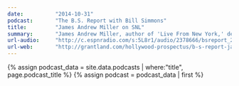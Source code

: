 ```yaml
---
date:          "2014-10-31"
podcast:       "The B.S. Report with Bill Simmons"
title:         "James Andrew Miller on SNL"
summary:       "James Andrew Miller, author of 'Live From New York,' describes on his favorite moments from the history of 'Saturday Night Live'. Great discussion of the ever-changing cast and the different eras we fondly remember. Includes talk about favorite skits, most prolific cast members, chemistry of 'Weekend Update', and so on."
url-audio:     "http://c.espnradio.com/s:5L8r1/audio/2378666/bsreport_2014-10-31-124106.64k.mp3"
url-web:       "http://grantland.com/hollywood-prospectus/b-s-report-james-andrew-miller/"
---
```


{% assign podcast_data = site.data.podcasts | where:"title", page.podcast_title %}
{% assign podcast = podcast_data | first %}
